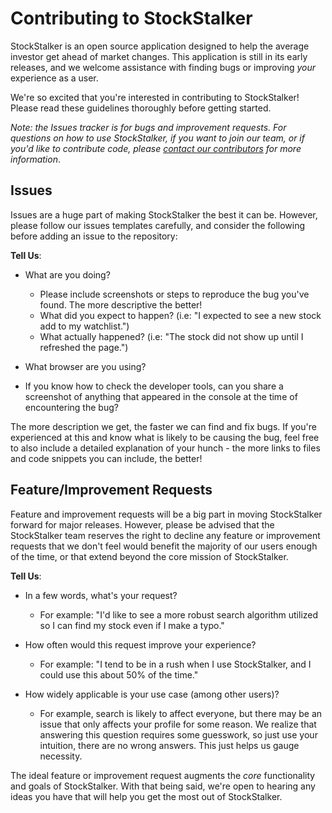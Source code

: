 # Contributing to StockStalker

StockStalker is an open source application designed to help the average investor get ahead of market changes. This application is still in its early releases, and we welcome assistance with finding bugs or improving _your_ experience as a user.

We're so excited that you're interested in contributing to StockStalker! Please read these guidelines thoroughly before getting started.

_Note: the Issues tracker is for bugs and improvement requests. For questions on how to use StockStalker, if you want to join our team, or if you'd like to contribute code, please [contact our contributors](mailto:stockstalkertk@protonmail.com) for more information_.

## Issues

Issues are a huge part of making StockStalker the best it can be. However, please follow our issues templates carefully, and consider the following before adding an issue to the repository:

**Tell Us**:

- What are you doing?

  - Please include screenshots or steps to reproduce the bug you've found. The more descriptive the better!
  - What did you expect to happen? (i.e: "I expected to see a new stock add to my watchlist.")
  - What actually happened? (i.e: "The stock did not show up until I refreshed the page.")

- What browser are you using?
- If you know how to check the developer tools, can you share a screenshot of anything that appeared in the console at the time of encountering the bug?

The more description we get, the faster we can find and fix bugs. If you're experienced at this and know what is likely to be causing the bug, feel free to also include a detailed explanation of your hunch - the more links to files and code snippets you can include, the better!

## Feature/Improvement Requests

Feature and improvement requests will be a big part in moving StockStalker forward for major releases. However, please be advised that the StockStalker team reserves the right to decline any feature or improvement requests that we don't feel would benefit the majority of our users enough of the time, or that extend beyond the core mission of StockStalker.

**Tell Us**:

- In a few words, what's your request?

  - For example: "I'd like to see a more robust search algorithm utilized so I can find my stock even if I make a typo."

- How often would this request improve your experience?

  - For example: "I tend to be in a rush when I use StockStalker, and I could use this about 50% of the time."

- How widely applicable is your use case (among other users)?

  - For example, search is likely to affect everyone, but there may be an issue that only affects your profile for some reason. We realize that answering this question requires some guesswork, so just use your intuition, there are no wrong answers. This just helps us gauge necessity.

The ideal feature or improvement request augments the _core_ functionality and goals of StockStalker. With that being said, we're open to hearing any ideas you have that will help you get the most out of StockStalker.
